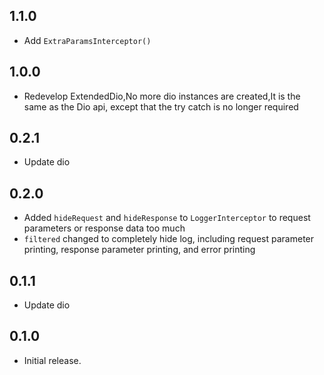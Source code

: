 ## 1.1.0

* Add `ExtraParamsInterceptor()`

## 1.0.0

* Redevelop ExtendedDio,No more dio instances are created,It is the same as the Dio api, except that
  the try catch is no longer required

## 0.2.1

* Update dio

## 0.2.0

* Added `hideRequest` and `hideResponse` to `LoggerInterceptor` to request parameters or response
  data too much
* `filtered` changed to completely hide log, including request parameter printing, response
  parameter printing, and error printing

## 0.1.1

* Update dio

## 0.1.0

* Initial release.
